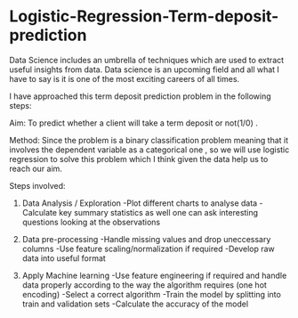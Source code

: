 # Logistic-Regression-Term-deposit-prediction
Data Science includes an umbrella of techniques which are used to extract useful insights from data. Data science is an upcoming field and all what I have to say is it is one of the most exciting careers of all times.

I have approached this term deposit prediction problem in the following steps:

Aim: To predict whether a client will take a term deposit or not(1/0) .

Method: Since the problem is a binary classification problem meaning that it involves the dependent variable as a categorical one , so we will use logistic regression to solve this problem which I think given the data help us to reach our aim.

Steps involved:

1) Data Analysis / Exploration 
-Plot different charts to analyse data 
-Calculate key summary statistics as well one can ask interesting questions looking at the observations

2) Data pre-processing 
-Handle missing values and drop uneccessary columns 
-Use feature scaling/normalization if required -Develop raw data into useful format

3) Apply Machine learning 
-Use feature engineering if required and handle data properly according to the way the algorithm requires (one hot encoding) -Select a correct algorithm 
-Train the model by splitting into train and validation sets -Calculate the accuracy of the model
